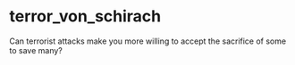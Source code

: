 # terror_von_schirach
Can terrorist attacks make you more willing to accept the sacrifice of some to save many?
